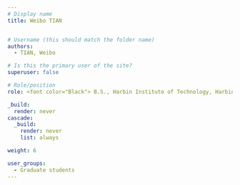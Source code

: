 ```yaml
---
# Display name
title: Weibo TIAN


# Username (this should match the folder name)
authors:
  - TIAN, Weibo

# Is this the primary user of the site?
superuser: false

# Role/position
role: <font color="Black"> B.S., Harbin Institute of Technology, Harbin, China <br/> E-mail wtianaf at connect.ust.hk</font>

_build:
  render: never
cascade:
  _build:
    render: never
    list: always

weight: 6

user_groups:
  - Graduate students
---
```

